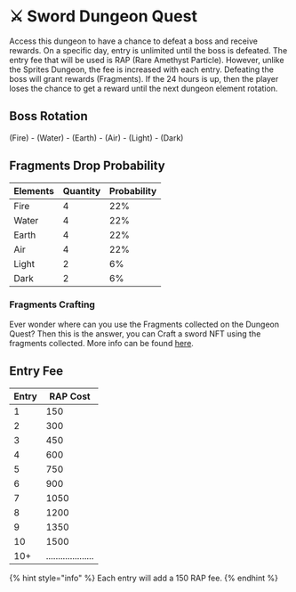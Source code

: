 # ⚔ Sword Dungeon Quest

Access this dungeon to have a chance to defeat a boss and receive rewards. On a specific day, entry is unlimited until the boss is defeated. The entry fee that will be used is RAP (Rare Amethyst Particle). However, unlike the Sprites Dungeon, the fee is increased with each entry. Defeating the boss will grant rewards (Fragments). If the 24 hours is up, then the player loses the chance to get a reward until the next dungeon element rotation.

## Boss Rotation

(Fire) - (Water) - (Earth) - (Air) - (Light) - (Dark)

## Fragments Drop Probability

| Elements | Quantity | Probability |
| -------- | -------- | ----------- |
| Fire     | 4        | 22%         |
| Water    | 4        | 22%         |
| Earth    | 4        | 22%         |
| Air      | 4        | 22%         |
| Light    | 2        | 6%          |
| Dark     | 2        | 6%          |

### Fragments Crafting

Ever wonder where can you use the Fragments collected on the Dungeon Quest? Then this is the answer, you can Craft a sword NFT using the fragments collected. More info can be found [here](https://docs.heroesuprising.com/game-features/crafting-system).

## Entry Fee

| Entry | RAP Cost             |
| ----- | -------------------- |
| 1     | 150                  |
| 2     | 300                  |
| 3     | 450                  |
| 4     | 600                  |
| 5     | 750                  |
| 6     | 900                  |
| 7     | 1050                 |
| 8     | 1200                 |
| 9     | 1350                 |
| 10    | 1500                 |
| 10+   | .................... |

{% hint style="info" %}
Each entry will add a 150 RAP fee.
{% endhint %}

